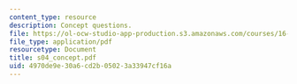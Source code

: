 ```yaml
---
content_type: resource
description: Concept questions.
file: https://ol-ocw-studio-app-production.s3.amazonaws.com/courses/16-01-unified-engineering-i-ii-iii-iv-fall-2005-spring-2006/4970de9e30a6cd2b05023a33947cf16a_s04_concept.pdf
file_type: application/pdf
resourcetype: Document
title: s04_concept.pdf
uid: 4970de9e-30a6-cd2b-0502-3a33947cf16a
---
```

